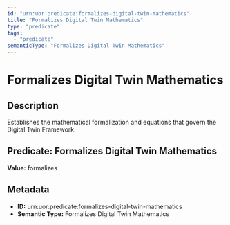 ```yaml
---
id: "urn:uor:predicate:formalizes-digital-twin-mathematics"
title: "Formalizes Digital Twin Mathematics"
type: "predicate"
tags:
  - "predicate"
semanticType: "Formalizes Digital Twin Mathematics"
---
```


# Formalizes Digital Twin Mathematics

## Description

Establishes the mathematical formalization and equations that govern the Digital Twin Framework.

## Predicate: Formalizes Digital Twin Mathematics

**Value:** formalizes

## Metadata

- **ID:** urn:uor:predicate:formalizes-digital-twin-mathematics
- **Semantic Type:** Formalizes Digital Twin Mathematics
